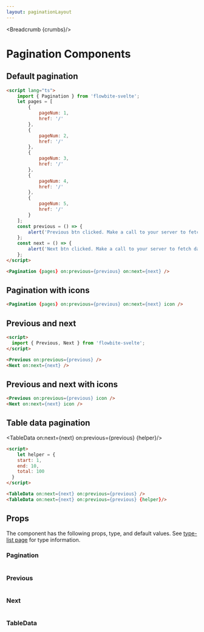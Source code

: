 ```yaml
---
layout: paginationLayout
---
```


<script lang="ts">
	import { Pagination, Previous, Next, TableData, Table, TableDefaultRow, Breadcrumb } from '$lib/index';
	import componentProps1 from '../props/Pagination.json'
  import componentProps2 from '../props/Previous.json'
	import componentProps3 from '../props/Next.json'
  import componentProps4 from '../props/TableData.json'
  let items1 = componentProps1.props
  let items2 = componentProps2.props
	let items3 = componentProps3.props
  let items4 = componentProps4.props
	let propHeader = ['Name', 'Type', 'Default']
	
	let divClass='w-full relative overflow-x-auto shadow-md sm:rounded-lg'

	let pages = [
		{
			pageNum: 1,
			href: '/'
		},
		{
			pageNum: 2,
			href: '/'
		},
		{
			pageNum: 3,
			href: '/'
		},
		{
			pageNum: 4,
			href: '/'
		},
		{
			pageNum: 5,
			href: '/'
		}
	];
	const previous = () => {
		alert('Previous btn clicked. Make a call to your server to fetch data.');
	};
	const next = () => {
		alert('Next btn clicked. Make a call to your server to fetch data.');
	};
  let helper = {
    start: 1,
    end: 10,
    total: 100
  }

  let crumbs = [
    {
      label:'Home',
      href:'/'
    },
    {
      label:'Pagination',
      href:'/paginations/'
    }
  ]
</script>

<Breadcrumb {crumbs}/>

<h1 class="text-3xl w-full dark:text-white py-8">Pagination Components</h1>

<h2 class="text-2xl w-full dark:text-white py-4">Default pagination</h2>

<div
	class="container w-full flex justify-center rounded-xl my-4 mx-auto bg-gradient-to-r bg-white dark:bg-gray-900 border border-gray-200 dark:border-gray-700 p-2 sm:p-6"
		>
  <Pagination {pages} on:previous={previous} on:next={next} />
</div>

```html
<script lang="ts">
	import { Pagination } from 'flowbite-svelte';
	let pages = [
		{
			pageNum: 1,
			href: '/'
		},
		{
			pageNum: 2,
			href: '/'
		},
		{
			pageNum: 3,
			href: '/'
		},
		{
			pageNum: 4,
			href: '/'
		},
		{
			pageNum: 5,
			href: '/'
		}
	];
	const previous = () => {
		alert('Previous btn clicked. Make a call to your server to fetch data.');
	};
	const next = () => {
		alert('Next btn clicked. Make a call to your server to fetch data.');
	};
</script>

<Pagination {pages} on:previous={previous} on:next={next} />
```

<h2 class="text-2xl w-full dark:text-white py-4">Pagination with icons</h2>

<div
	class="container w-full flex justify-center rounded-xl my-4 mx-auto bg-gradient-to-r bg-white dark:bg-gray-900 border border-gray-200 dark:border-gray-700 p-2 sm:p-6"
		>
  <Pagination {pages} on:previous={previous} on:next={next} icon />
</div>

```html
<Pagination {pages} on:previous={previous} on:next={next} icon />
```

<h2 class="text-2xl w-full dark:text-white py-4">Previous and next</h2>

<div
	class="container w-full flex justify-center rounded-xl my-4 mx-auto bg-gradient-to-r bg-white dark:bg-gray-900 border border-gray-200 dark:border-gray-700 p-2 sm:p-6"
		>
  <Previous on:previous={previous} />
  <Next on:next={next} />
</div>

```html
<script>
  import { Previous, Next } from 'flowbite-svelte';
</script>

<Previous on:previous={previous} />
<Next on:next={next} />
```

<h2 class="text-2xl w-full dark:text-white py-4">Previous and next with icons</h2>

<div
	class="container w-full flex justify-center rounded-xl my-4 mx-auto bg-gradient-to-r bg-white dark:bg-gray-900 border border-gray-200 dark:border-gray-700 p-2 sm:p-6"
		>
  <Previous on:previous={previous} icon />
  <Next on:next={next} icon />
</div>

```html
<Previous on:previous={previous} icon />
<Next on:next={next} icon />
```

<h2 class="text-2xl w-full dark:text-white py-4">Table data pagination</h2>

<div
	class="container w-full flex justify-center rounded-xl my-4 mx-auto bg-gradient-to-r bg-white dark:bg-gray-900 border border-gray-200 dark:border-gray-700 p-2 sm:p-6"
		>

<TableData on:next={next} on:previous={previous} />
</div>

<div
	class="container w-full flex justify-center rounded-xl my-4 mx-auto bg-gradient-to-r bg-white dark:bg-gray-900 border border-gray-200 dark:border-gray-700 p-2 sm:p-6"
		>

<TableData on:next={next} on:previous={previous} {helper}/>
</div>

```html
<script>
    let helper = {
    start: 1,
    end: 10,
    total: 100
  }
</script>

<TableData on:next={next} on:previous={previous} />
<TableData on:next={next} on:previous={previous} {helper}/>
```

<h2 class="text-2xl w-full dark:text-white py-4">Props</h2>

<p>The component has the following props, type, and default values. See <a href="/type-list" class="text-blue-600 hover:underline dark:text-blue-500">type-list page</a> for type information.</p>

<h3>Pagination</h3>

<Table header={propHeader} {divClass} >
  <TableDefaultRow items={items1} rowState='hover' />
</Table>

<h3>Previous</h3>

<Table header={propHeader} {divClass} >
  <TableDefaultRow items={items2} rowState='hover' />
</Table>

<h3>Next</h3>

<Table header={propHeader} {divClass} >
  <TableDefaultRow items={items3} rowState='hover' />
</Table>

<h3>TableData</h3>

<Table header={propHeader} {divClass} >
  <TableDefaultRow items={items4} rowState='hover' />
</Table>